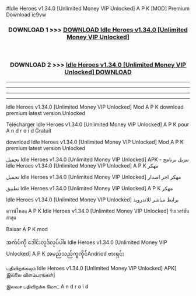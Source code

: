 #Idle Heroes  v1.34.0 [Unlimited Money VIP Unlocked] A P K [MOD] Premium Download ic9vw



<div align="center">

<h3>DOWNLOAD 1 >>> <a href="https://teeasianyam.web.app?sq=Idle Heroes  v1.34.0 [Unlimited Money VIP Unlocked]">DOWNLOAD Idle Heroes  v1.34.0 [Unlimited Money VIP Unlocked] </a></h3><br>

<h3>DOWNLOAD 2 >>> <a href="https://teeasianyam.web.app?sq=Idle Heroes  v1.34.0 [Unlimited Money VIP Unlocked] ">Idle Heroes  v1.34.0 [Unlimited Money VIP Unlocked]  DOWNLOAD </a></h3>

</div>


----------------------------------------------------------

----------------------------------------------------------

----------------------------------------------------------

----------------------------------------------------------


Idle Heroes  v1.34.0 [Unlimited Money VIP Unlocked]  Mod A P K download premium latest version Unlocked

Télécharger Idle Heroes  v1.34.0 [Unlimited Money VIP Unlocked]  A P K pour A n d r o i d Gratuit

download Idle Heroes  v1.34.0 [Unlimited Money VIP Unlocked]  Mod A P K premium latest version Unlocked

تحميل Idle Heroes  v1.34.0 [Unlimited Money VIP Unlocked]  APK - تنزيل برنامج Idle Heroes  v1.34.0 [Unlimited Money VIP Unlocked]  A P K مهكر

تحميل Idle Heroes  v1.34.0 [Unlimited Money VIP Unlocked]  مهكر اخر اصدار

تطبيق Idle Heroes  v1.34.0 [Unlimited Money VIP Unlocked]  A P K مهكر

Idle Heroes  v1.34.0 [Unlimited Money VIP Unlocked]  برابط مباشر للاندرويد

ดาวน์โหลด A P K Idle Heroes  v1.34.0 [Unlimited Money VIP Unlocked]  รับเวอร์ชันล่าสุด

Baixar A P K mod

အက်ပ်ကို ဒေါင်းလုဒ်လုပ်ပါ။ Idle Heroes  v1.34.0 [Unlimited Money VIP Unlocked]  A P K အမည်သည်ကူကိုင်Andriod ဗားရှင်း

பதிவிறக்கவும் Idle Heroes  v1.34.0 [Unlimited Money VIP Unlocked]  APK[ இல்லை விளம்பரங்கள்] 
 
இலவச பதிவிறக்க மோட் A n d r o i d



